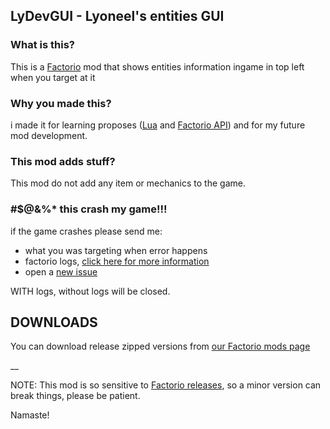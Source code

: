 ## LyDevGUI - Lyoneel's entities GUI 

### What is this?
This is a [Factorio](https://www.factorio.com/) mod that shows entities information ingame in top left  when you target at it

### Why you made this? 
i made it for learning proposes ([Lua](https://www.lua.org/) and [Factorio API](http://lua-api.factorio.com/latest)) and for my future mod development.

### This mod adds stuff?
This mod do not add any item or mechanics to the game.

### #$@&%* this crash my game!!!
if the game crashes please send me:
* what you was targeting when error happens
* factorio logs, [click here for more information](https://wiki.factorio.com/Log_File) 
* open a [new issue](https://github.com/arlyoneel/factorio-lydevgui/issues/new)

WITH logs, without logs will be closed.

## DOWNLOADS
You can download release zipped versions from [our Factorio mods page](https://mods.factorio.com/mods/lyoneel/LyDevGUI)

__

NOTE: This mod is so sensitive to [Factorio releases](https://forums.factorio.com/viewforum.php?f=3), so a minor version can break things, please be patient.


Namaste!